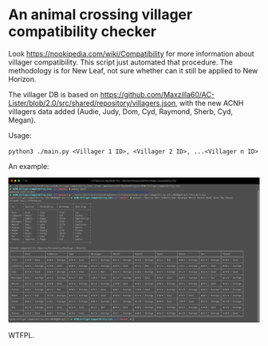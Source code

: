 # An animal crossing villager compatibility checker

Look https://nookipedia.com/wiki/Compatibility for more information about villager compatibility. This script just automated that procedure. The methodology is for New Leaf, not sure whether can it still be applied to New Horizon.

The villager DB is based on https://github.com/Maxzilla60/AC-Lister/blob/2.0/src/shared/repository/villagers.json, with the new ACNH villagers data added (Audie, Judy, Dom, Cyd, Raymond, Sherb, Cyd, Megan).

Usage: 

`python3 ./main.py <Villager 1 ID>, <Villager 2 ID>, ...<Villager n ID>`

An example:

![image-20200408224954864](https://raw.githubusercontent.com/s117/AC-Villager-Compatibility-Check/master/Readme.assets/image-20200408224954864.png)

WTFPL.
